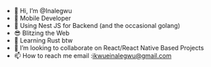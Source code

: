 - 👋 Hi, I’m @Inalegwu
- 👀 Mobile Developer
- 🌱 Using Nest JS for Backend (and the occasional golang)
- 😎 Blitzing the Web
- 🖤 Learning Rust btw
- 💞️ I’m looking to collaborate on React/React Native Based Projects
- 📫 How to reach me email :ikwueinalegwu@gmail.com

<!---
Inalegwu/Inalegwu is a ✨ special ✨ repository because its `README.md` (this file) appears on your GitHub profile.
You can click the Preview link to take a look at your changes.
--->
